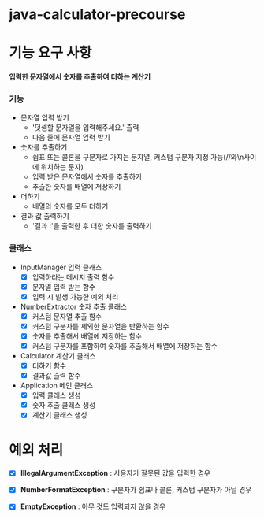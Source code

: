 # java-calculator-precourse

# 기능 요구 사항

#### 입력한 문자열에서 숫자를 추출하여 더하는 계산기

### 기능 
  - 문자열 입력 받기
    - '덧셈할 문자열을 입력해주세요.' 출력
    - 다음 줄에 문자열 입력 받기
  - 숫자를 추출하기
    - 쉼표 또는 콜론을 구분자로 가지는 문자열, 커스텀 구분자 지정 가능(//와\n사이에 위치하는 문자)
    - 입력 받은 문자열에서 숫자를 추출하기
    - 추출한 숫자를 배열에 저장하기
  - 더하기
    - 배열의 숫자를 모두 더하기
  - 결과 값 출력하기
    - '결과 :'을 출력한 후 더한 숫자를 출력하기

### 클래스
  
- InputManager 입력 클래스
  - [X] 입력하라는 메시지 출력 함수
  - [X] 문자열 입력 받는 함수
  - [X] 입력 시 발생 가능한 예외 처리

- NumberExtractor 숫자 추출 클래스
  - [X] 커스텀 문자열 추출 함수 
  - [X] 커스텀 구분자를 제외한 문자열을 반환하는 함수
  - [X] 숫자를 추출해서 배열에 저장하는 함수
  - [X] 커스텀 구분자를 포함하여 숫자를 추출해서 배열에 저장하는 함수

- Calculator 계산기 클래스
  - [X] 더하기 함수
  - [X] 결과값 출력 함수

- Application 메인 클래스
  - [X] 입력 클래스 생성
  - [X] 숫자 추출 클래스 생성
  - [X] 계산기 클래스 생성

# 예외 처리

-[X] **IllegalArgumentException** : 사용자가 잘못된 값을 입력한 경우

-[X] **NumberFormatException** : 구분자가 쉼표나 콜론, 커스텀 구분자가 아닐 경우

-[X] **EmptyException** : 아무 것도 입력되지 않을 경우